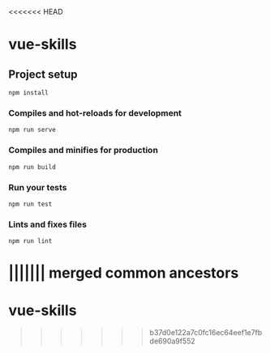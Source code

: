 <<<<<<< HEAD
# vue-skills

## Project setup
```
npm install
```

### Compiles and hot-reloads for development
```
npm run serve
```

### Compiles and minifies for production
```
npm run build
```

### Run your tests
```
npm run test
```

### Lints and fixes files
```
npm run lint
```
||||||| merged common ancestors
=======
# vue-skills
>>>>>>> b37d0e122a7c0fc16ec64eef1e7fbde690a9f552
